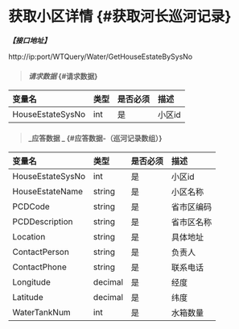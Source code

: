 # 获取小区详情 {#获取河长巡河记录}

_**【接口地址】**_

http://ip:port/WTQuery/Water/GetHouseEstateBySysNo

> #### _请求数据_ {#请求数据}

| 变量名 | 类型 | 是否必须 | 描述 |
| :--- | :--- | :--- | :--- |
| HouseEstateSysNo | int | 是 | 小区id |

> #### _应答数据 _ {#应答数据-（巡河记录数组）}

| 变量名 | 类型 | 是否必须 | 描述 |
| :--- | :--- | :--- | :--- |
| HouseEstateSysNo | int | 是 | 小区id |
| HouseEstateName | string | 是 | 小区名称 |
| PCDCode | string | 是 | 省市区编码 |
| PCDDescription | string | 是 | 省市区名称 |
| Location | string | 是 | 具体地址 |
| ContactPerson | string | 是 | 负责人 |
| ContactPhone | string | 是 | 联系电话 |
| Longitude | decimal | 是 | 经度 |
| Latitude | decimal | 是 | 纬度 |
| WaterTankNum | int | 是 | 水箱数量 |



